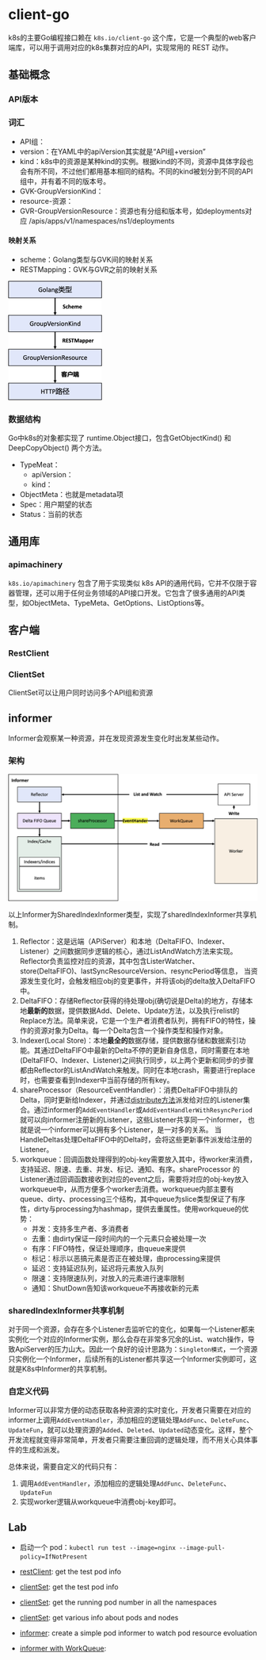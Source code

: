 # client-go

k8s的主要Go编程接口赖在 `k8s.io/client-go` 这个库，它是一个典型的web客户端库，可以用于调用对应的k8s集群对应的API，实现常用的 REST 动作。

## 基础概念

### API版本



### 词汇

- API组：
- version：在YAML中的apiVersion其实就是“API组+version”
- kind：k8s中的资源是某种kind的实例。根据kind的不同，资源中具体字段也会有所不同，不过他们都用基本相同的结构。不同的kind被划分到不同的API组中，并有着不同的版本号。
- GVK-GroupVersionKind：
- resource-资源：
- GVR-GroupVersionResource：资源也有分组和版本号，如deployments对应 /apis/apps/v1/namespaces/ns1/deployments

#### 映射关系

- scheme：Golang类型与GVK间的映射关系
- RESTMapping：GVK与GVR之前的映射关系

<img src="figures/image-20220725092000368.png" alt="image-20220725092000368" style="zoom:50%;" />

### 数据结构

Go中k8s的对象都实现了 runtime.Object接口，包含GetObjectKind() 和 DeepCopyObject() 两个方法。

- TypeMeat：
  - apiVersion：
  - kind：
- ObjectMeta：也就是metadata项
- Spec：用户期望的状态
- Status：当前的状态



## 通用库

### apimachinery

`k8s.io/apimachinery` 包含了用于实现类似 k8s API的通用代码，它并不仅限于容器管理，还可以用于任何业务领域的API接口开发。它包含了很多通用的API类型，如ObjectMeta、TypeMeta、GetOptions、ListOptions等。



## 客户端

### RestClient



### ClientSet

ClientSet可以让用户同时访问多个API组和资源



## informer

Informer会观察某一种资源，并在发现资源发生变化时出发某些动作。

### 架构

<img src="figures/image-20220723204802609.png" alt="image-20220723204802609" style="zoom:50%;" />

以上Informer为SharedIndexInformer类型，实现了sharedIndexInformer共享机制。

1. Reflector：这是远端（APiServer）和本地（DeltaFIFO、Indexer、Listener）之间数据同步逻辑的核心，通过ListAndWatch方法来实现。Reflector负责监控对应的资源，其中包含ListerWatcher、store(DeltaFIFO)、lastSyncResourceVersion、resyncPeriod等信息， 当资源发生变化时，会触发相应obj的变更事件，并将该obj的delta放入DeltaFIFO中。
2. DeltaFIFO：存储Reflector获得的待处理obj(确切说是Delta)的地方，存储本地**最新的**数据，提供数据Add、Delete、Update方法，以及执行relist的Replace方法。简单来说，它是一个生产者消费者队列，拥有FIFO的特性，操作的资源对象为Delta。每一个Delta包含一个操作类型和操作对象。
3. Indexer(Local Store)：本地**最全的**数据存储，提供数据存储和数据索引功能。其通过DeltaFIFO中最新的Delta不停的更新自身信息，同时需要在本地(DeltaFIFO、Indexer、Listener)之间执行同步，以上两个更新和同步的步骤都由Reflector的ListAndWatch来触发。同时在本地crash，需要进行replace时，也需要查看到Indexer中当前存储的所有key。
4. shareProcessor（ResourceEventHandler）：消费DeltaFIFO中排队的Delta，同时更新给Indexer，并通过[distribute方法](https://km.woa.com/group/39344/articles/show/498233?kmref=dailymail_headline&jumpfrom=daily_mail#distribute方法)派发给对应的Listener集合。通过informer的`AddEventHandler`或`AddEventHandlerWithResyncPeriod`就可以向informer注册新的Listener，这些Listener共享同一个informer， 也就是说一个informer可以拥有多个Listener，是一对多的关系。 当HandleDeltas处理DeltaFIFO中的Delta时，会将这些更新事件派发给注册的Listener。
5. workqueue：回调函数处理得到的obj-key需要放入其中，待worker来消费，支持延迟、限速、去重、并发、标记、通知、有序。shareProcessor 的 Listener通过回调函数接收到对应的event之后，需要将对应的obj-key放入workqueue中，从而方便多个worker去消费。workqueue内部主要有queue、dirty、processing三个结构，其中queue为slice类型保证了有序性，dirty与processing为hashmap，提供去重属性。使用workqueue的优势：
   - 并发：支持多生产者、多消费者
   - 去重：由dirty保证一段时间内的一个元素只会被处理一次
   - 有序：FIFO特性，保证处理顺序，由queue来提供
   - 标记：标示以恶搞元素是否正在被处理，由processing来提供
   - 延迟：支持延迟队列，延迟将元素放入队列
   - 限速：支持限速队列，对放入的元素进行速率限制
   - 通知：ShutDown告知该workqueue不再接收新的元素

### sharedIndexInformer共享机制

对于同一个资源，会存在多个Listener去监听它的变化，如果每一个Listener都来实例化一个对应的Informer实例，那么会存在非常多冗余的List、watch操作，导致ApiServer的压力山大。因此一个良好的设计思路为：`Singleton模式`，一个资源只实例化一个Informer，后续所有的Listener都共享这一个Informer实例即可，这就是K8s中Informer的共享机制。



### 自定义代码

Informer可以非常方便的动态获取各种资源的实时变化，开发者只需要在对应的informer上调用`AddEventHandler`，添加相应的逻辑处理`AddFunc`、`DeleteFunc`、`UpdateFun`，就可以处理资源的`Added`、`Deleted`、`Updated`动态变化。这样，整个开发流程就变得非常简单，开发者只需要注重回调的逻辑处理，而不用关心具体事件的生成和派发。

总体来说，需要自定义的代码只有：

1. 调用`AddEventHandler`，添加相应的逻辑处理`AddFunc`、`DeleteFunc`、`UpdateFun`
2. 实现worker逻辑从workqueue中消费obj-key即可。



## Lab

- 启动一个 pod：`kubectl run test --image=nginx --image-pull-policy=IfNotPresent`

- [restClient](02_restclient.go): get the test pod info

- [clientSet](05_clientset.go): get the test pod info

- [clientSet](07_clientset.go): get the running pod number in all the namespaces

- [clientSet](09_clientset.go): get various info about pods and nodes

- [informer](15_informer.go): create a simple pod informer to watch pod resource evoluation

- [informer with WorkQueue](18_informer-workqueue.go): 


